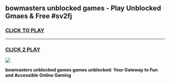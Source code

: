 
## bowmasters unblocked games - Play Unblocked Gmaes & Free #sv2fj
<h3>
<a href="https://premium.freeplayer.one?title=bowmasters_unblocked_games&ref=03M">CLICK TO PLAY</a></h3>
<hr>

<h3>
<a href="https://premium.freeplayer.one?title=bowmasters_unblocked_games&ref=03M">CLICK 2 PLAY</a>
  
</h3>

<a href="https://premium.freeplayer.one?title=bowmasters_unblocked_games&ref=03M"><img src="https://clearcache.store/games.png"></a>


**bowmasters unblocked games games unblocked: Your Gateway to Fun and Accessible Online Gaming**

